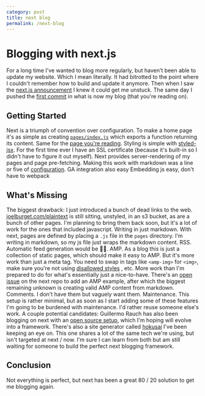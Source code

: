 ```yaml
---
category: post
title: next blog
permalink: /next-blog
---
```

# Blogging with next.js
For a long time I've wanted to blog more regularly, but haven't been able to update my website. Which I mean literally. It had bitrotted to the point where I couldn't remember how to build and update it anymore.
Then when I saw the [next.js announcement](https://zeit.co/blog/next) I knew it could get me unstuck. The same day I pushed the [first commit](https://github.com/joelburget/blog.next/commit/3b727b82c48b3d073b70522ed10c6bfa6ce3db61) in what is now my blog (that you're reading on).
## Getting Started
Next is a triumph of convention over configuration. To make a home page it's as simple as creating [`pages/index.js`](https://github.com/joelburget/blog.next/blob/master/pages/index.js) which exports a function returning its content. Same for the [page you're reading](https://github.com/joelburget/blog.next/blob/master/pages/next-blog.js). Styling is simple with [styled-jsx](https://github.com/zeit/styled-jsx). For the first time ever I have an SSL certificate (because it's built-in so I didn't have to figure it out myself).
Next provides server-rendering of my pages and page pre-fetching. Making this work with markdown was a line or five of [configuration](https://github.com/joelburget/blog.next/blob/master/components/Wrapper.js#L10).
GA integration also easy
Embedding js easy, don't have to webpack
## What's Missing
The biggest drawback: I just introduced a bunch of dead links to the web. [joelburget.com/plaintext](https://s3-us-west-1.amazonaws.com/joelburget.com/plaintext/index.html) is still sitting, unstyled, in an s3 bucket, as are a bunch of other pages. I'm planning to bring them back soon, but it's a lot of work for the ones that included javascript.
Writing in just markdown. With next, pages are defined by placing a `.js` file in the `pages` directory. I'm writing in markdown, so my js file just wraps the markdown content.
RSS. Automatic feed generation would be 👌🏻.
AMP. As a blog this is just a collection of static pages, which should make it easy to AMP. But it's more work than just a meta tag. You need to swap in tags like `<amp-img>` for `<img>`, make sure you're not using [disallowed styles](https://www.ampproject.org/docs/guides/responsive/style_pages) , etc. More work than I'm prepared to do for what's essentially just a nice-to-have. There's an [open issue](https://github.com/zeit/next.js/issues/744) on the next repo to add an AMP example, after which the biggest remaining unknown is creating valid AMP content from markdown.
Comments. I don't have them but vaguely want them.
Maintenance. This setup is rather minimal, but as soon as I start adding some of these features I'm going to be burdened with maintenance. I'd rather reuse someone else's work. A couple potential candidates: Guillermo Rauch has also been blogging on next with an [open source setup](https://github.com/rauchg/blog), which I'm hoping will evolve into a framework. There's also a site generator called [hokusai](https://github.com/rtsao/hokusai) I've been keeping an eye on. This one shares a lot of the same tech we're using, but isn't targeted at next / now. I'm sure I can learn from both but am still waiting for someone to build the perfect next blogging framework.
## Conclusion
Not everything is perfect, but next has been a great 80 / 20 solution to get me blogging again.
